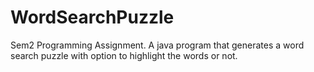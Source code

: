 # WordSearchPuzzle
Sem2 Programming Assignment.
A java program that generates a word search puzzle with option to highlight the words or not.
